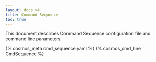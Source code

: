 ```yaml
---
layout: docs_v4
title: Command Sequence
toc: true
---
```


This document describes Command Sequence configuration file and command line parameters.

{% cosmos_meta cmd_sequence.yaml %}
{% cosmos_cmd_line CmdSequence %}
